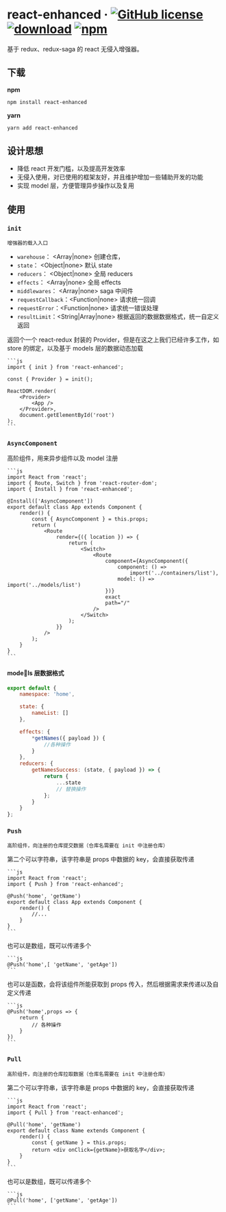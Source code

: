 # react-enhanced &middot; [![GitHub license](https://img.shields.io/badge/license-MIT-blue.svg)](https://github.com/facebook/react/blob/master/LICENSE) [![download](https://img.shields.io/npm/dm/react-enhanced.svg)](https://www.npmjs.com/search?q=react-enhanced) [![npm](https://img.shields.io/npm/v/react-enhanced.svg)](https://www.npmjs.com/search?q=react-enhanced)

基于 redux、redux-saga 的 react 无侵入增强器。

## 下载

**npm**

```bash
npm install react-enhanced
```

**yarn**

```bash
yarn add react-enhanced
```

## 设计思想

*   降低 react 开发门槛，以及提高开发效率
*   无侵入使用，对已使用的框架友好，并且维护增加一些辅助开发的功能
*   实现 model 层，方便管理异步操作以及复用

## 使用

### `init`

    增强器的载入入口

*   `warehouse`： <Array|none> 创建仓库，
*   `state`： <Object|none> 默认 state
*   `reducers`： <Object|none> 全局 reducers
*   `effects`： <Array|none> 全局 effects
*   `middlewares`： <Array|none> saga 中间件
*   `requestCallback`：<Function|none> 请求统一回调
*   `requestError`：<Function|none> 请求统一错误处理
*   `resultLimit`：<String|Array|none> 根据返回的数据数据格式，统一自定义返回

返回个一个 react-redux 封装的 Provider，但是在这之上我们已经许多工作，如 store 的绑定，以及基于 models 层的数据动态加载

    ```js
    import { init } from 'react-enhanced';

    const { Provider } = init();

    ReactDOM.render(
        <Provider>
            <App />
        </Provider>,
        document.getElementById('root')
    );
    ```

### `AsyncComponent`

高阶组件，用来异步组件以及 model 注册

    ```js
    import React from 'react';
    import { Route, Switch } from 'react-router-dom';
    import { Install } from 'react-enhanced';

    @Install(['AsyncComponent'])
    export default class App extends Component {
        render() {
            const { AsyncComponent } = this.props;
            return (
                <Route
                    render={({ location }) => {
                        return (
                            <Switch>
                                <Route
                                    component={AsyncComponent({
                                        component: () =>
                                            import('../containers/list'),
                                        model: () => import('../models/list')
                                    })}
                                    exact
                                    path="/"
                                />
                            </Switch>
                        );
                    }}
                />
            );
        }
    }
    ```

#### models 层数据格式

```js
export default {
    namespace: 'home',

    state: {
        nameList: []
    },

    effects: {
        *getNames({ payload }) {
            //各种操作
        }
    },
    reducers: {
        getNamesSuccess: (state, { payload }) => {
            return {
                ...state
                // 替换操作
            };
        }
    }
};
```

### `Push`

    高阶组件，向注册的仓库提交数据（仓库名需要在 init 中注册仓库）

第二个可以字符串，该字符串是 props 中数据的 key，会直接获取传递

    ```js
    import React from 'react';
    import { Push } from 'react-enhanced';

    @Push('home', 'getName')
    export default class App extends Component {
        render() {
            //...
        }
    }
    ```

也可以是数组，既可以传递多个

    ```js
    @Push('home',[ 'getName', 'getAge'])
    ```

也可以是函数，会将该组件所能获取到 props 传入，然后根据需求来传递以及自定义传递

    ```js
    @Push('home',props => {
        return {
            // 各种操作
        }
    })
    ```

### `Pull`

    高阶组件，向注册的仓库拉取数据（仓库名需要在 init 中注册仓库）

第二个可以字符串，该字符串是 props 中数据的 key，会直接获取传递

    ```js
    import React from 'react';
    import { Pull } from 'react-enhanced';

    @Pull('home', 'getName')
    export default class Name extends Component {
        render() {
            const { getName } = this.props;
            return <div onClick={getName}>获取名字</div>;
        }
    }
    ```

也可以是数组，既可以传递多个

    ```js
    @Pull('home', ['getName', 'getAge'])
    ```
